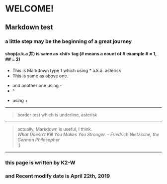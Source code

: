 <!--
77777  77777     7777     7777777777   77       777 7777777777     77777777   77   77   77 7777      77    
777 7777 777   77    77   77        77 77     777   77       77   77      77  77   77   77 77 77     77    
77   77   77 77        77 77        77 77   777     77        77 77        77 77   77   77 77  77    77    
77   77   77 777777777777 7777777777   777777       77        77 77        77 77   77   77 77   77   77    
77   77   77 77        77 77    7777   77   777     77        77 77        77 77   77   77 77    77  77    
77   77   77 77        77 77     7777  77     777   77       77   77      77   77 7  7 77  77     77 77    
77   77   77 77        77 77      7777 77       777 7777777777     77777777     77    77   77      7777    
-->



# WELCOME!
## Markdown test
### a little step may be the beginning of a great journey
#### shop(a.k.a 井) is same as <h#> tag (# means a count of # example # = 1, ## = 2)


* This is Markdown type 1 which using * a.k.a. asterisk
* This is same as above one.
- and another one using -
- ^
+ using +

___
> border test which is underline, asterisk    
___
> actually, Markdown is useful, I think.    
*What Doesn't Kill You Makes You Stronger. - Friedrich Nietzsche, the German Philosopher*     
;)      
___
### this page is written by K2-W
### and Recent modify date is April 22th, 2019
